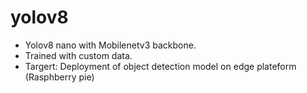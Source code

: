# yolov8
- Yolov8 nano with Mobilenetv3 backbone.
- Trained with custom data.
- Targert: Deployment of object detection model on edge plateform (Rasphberry pie)

